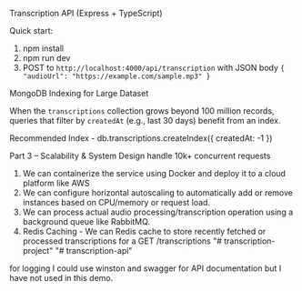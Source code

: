 Transcription API (Express + TypeScript)

Quick start:

1. npm install
2. npm run dev
3. POST to `http://localhost:4000/api/transcription` with JSON body `{ "audioUrl": "https://example.com/sample.mp3" }`

MongoDB Indexing for Large Dataset

When the `transcriptions` collection grows beyond 100 million records, 
queries that filter by `createdAt` (e.g., last 30 days) benefit from an index.

Recommended Index - db.transcriptions.createIndex({ createdAt: -1 })


Part 3 – Scalability & System Design
handle 10k+ concurrent requests

1. We can containerize the service using Docker and deploy it to a cloud platform like AWS
2. We can configure horizontal autoscaling to automatically add or remove instances based on CPU/memory or request load.
3. We can process actual audio processing/transcription operation using a background queue like RabbitMQ.
4. Redis Caching - We can Redis cache to store recently fetched or processed transcriptions for a 
GET /transcriptions "# transcription-project" 
"# transcription-api" 


for logging I could use winston and swagger for API documentation but I have not used in this demo.
